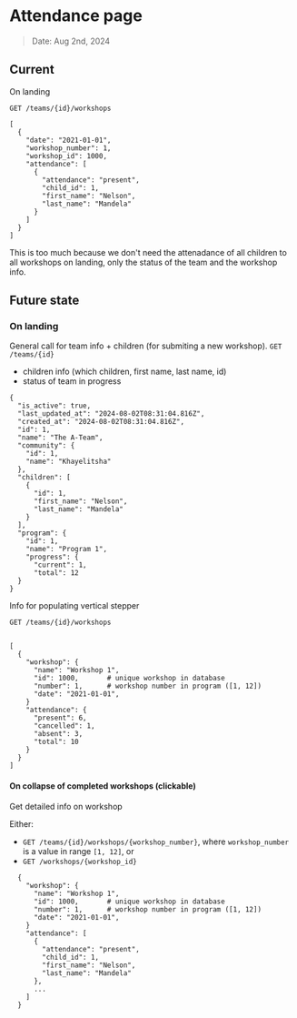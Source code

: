 # Attendance page

> Date: Aug 2nd, 2024

## Current 
On landing 

`GET /teams/{id}/workshops`
```
[
  {
    "date": "2021-01-01",
    "workshop_number": 1,
    "workshop_id": 1000,
    "attendance": [
      {
        "attendance": "present",
        "child_id": 1,
        "first_name": "Nelson",
        "last_name": "Mandela"
      }
    ]
  }
]
```

This is too much because we don't need the attenadance of all children to all workshops on landing, only the status of the team and the workshop info.

## Future state

### On landing

General call for team info + children (for submiting a new workshop).
`GET /teams/{id}`
- children info (which children, first name, last name, id)
- status of team in progress



```
{
  "is_active": true,
  "last_updated_at": "2024-08-02T08:31:04.816Z",
  "created_at": "2024-08-02T08:31:04.816Z",
  "id": 1,
  "name": "The A-Team",
  "community": {
    "id": 1,
    "name": "Khayelitsha"
  },
  "children": [
    {
      "id": 1,
      "first_name": "Nelson",
      "last_name": "Mandela"
    }
  ],
  "program": {
    "id": 1,
    "name": "Program 1",
    "progress": {
      "current": 1,
      "total": 12
  }
}
```


Info for populating vertical stepper

`GET /teams/{id}/workshops`

```

[
  {
    "workshop": {
      "name": "Workshop 1",
      "id": 1000,       # unique workshop in database
      "number": 1,      # workshop number in program ([1, 12]) 
      "date": "2021-01-01",
    }
    "attendance": {
      "present": 6,
      "cancelled": 1,
      "absent": 3,
      "total": 10
    }
  }
]
```

#### On collapse of completed workshops (clickable)

Get detailed info on workshop

Either:
- `GET /teams/{id}/workshops/{workshop_number}`, where `workshop_number` is a value in range `[1, 12]`, or
- `GET /workshops/{workshop_id}`
```
  {
    "workshop": {
      "name": "Workshop 1",
      "id": 1000,       # unique workshop in database
      "number": 1,      # workshop number in program ([1, 12]) 
      "date": "2021-01-01",
    }
    "attendance": [
      {
        "attendance": "present",
        "child_id": 1,
        "first_name": "Nelson",
        "last_name": "Mandela"
      },
      ...
    ]
  }
```




